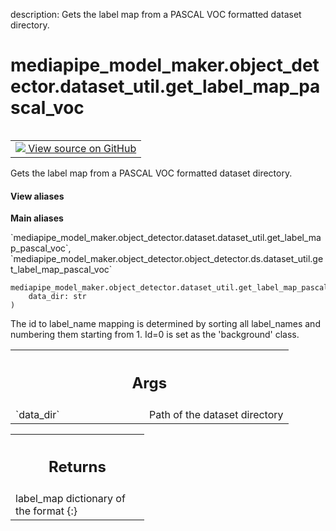 description: Gets the label map from a PASCAL VOC formatted dataset directory.

<div itemscope itemtype="http://developers.google.com/ReferenceObject">
<meta itemprop="name" content="mediapipe_model_maker.object_detector.dataset_util.get_label_map_pascal_voc" />
<meta itemprop="path" content="Stable" />
</div>

# mediapipe_model_maker.object_detector.dataset_util.get_label_map_pascal_voc

<!-- Insert buttons and diff -->

<table class="tfo-notebook-buttons tfo-api nocontent" align="left">
<td>
  <a target="_blank" href="https://github.com/google/mediapipe/tree/master/mediapipe/model_maker/python/vision/object_detector/dataset_util.py#L289-L314">
    <img src="https://www.tensorflow.org/images/GitHub-Mark-32px.png" />
    View source on GitHub
  </a>
</td>
</table>



Gets the label map from a PASCAL VOC formatted dataset directory.


<section class="expandable">
  <h4 class="showalways">View aliases</h4>
  <p>
<b>Main aliases</b>
<p>`mediapipe_model_maker.object_detector.dataset.dataset_util.get_label_map_pascal_voc`, `mediapipe_model_maker.object_detector.object_detector.ds.dataset_util.get_label_map_pascal_voc`</p>
</p>
</section>

<pre class="devsite-click-to-copy prettyprint lang-py tfo-signature-link">
<code>mediapipe_model_maker.object_detector.dataset_util.get_label_map_pascal_voc(
    data_dir: str
)
</code></pre>



<!-- Placeholder for "Used in" -->

The id to label_name mapping is determined by sorting all label_names and
numbering them starting from 1. Id=0 is set as the 'background' class.

<!-- Tabular view -->
 <table class="responsive fixed orange">
<colgroup><col width="214px"><col></colgroup>
<tr><th colspan="2"><h2 class="add-link">Args</h2></th></tr>

<tr>
<td>
`data_dir`<a id="data_dir"></a>
</td>
<td>
Path of the dataset directory
</td>
</tr>
</table>



<!-- Tabular view -->
 <table class="responsive fixed orange">
<colgroup><col width="214px"><col></colgroup>
<tr><th colspan="2"><h2 class="add-link">Returns</h2></th></tr>
<tr class="alt">
<td colspan="2">
label_map dictionary of the format {<id>:<label_name>}
</td>
</tr>

</table>

